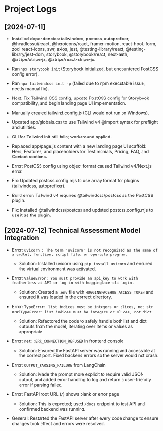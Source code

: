 # Project Logs

## [2024-07-11]

- Installed dependencies: tailwindcss, postcss, autoprefixer, @headlessui/react, @heroicons/react, framer-motion, react-hook-form, zod, react-icons, swr, axios, jest, @testing-library/react, @testing-library/jest-dom, storybook, @storybook/react, next-auth, @stripe/stripe-js, @stripe/react-stripe-js.
- Ran `npx storybook init` (Storybook initialized, but encountered PostCSS config error).
- Ran `npx tailwindcss init -p` (failed due to npm executable issue, needs manual fix).
- Next: Fix Tailwind CSS config, update PostCSS config for Storybook compatibility, and begin landing page UI implementation.

- Manually created tailwind.config.js (CLI would not run on Windows).
- Updated app/globals.css to use Tailwind v4 @import syntax for preflight and utilities.
- CLI for Tailwind init still fails; workaround applied.

- Replaced app/page.js content with a new landing page UI scaffold: Hero, Features, and placeholders for Testimonials, Pricing, FAQ, and Contact sections.

- Error: PostCSS config using object format caused Tailwind v4/Next.js error.
- Fix: Updated postcss.config.mjs to use array format for plugins (tailwindcss, autoprefixer).

- Build error: Tailwind v4 requires @tailwindcss/postcss as the PostCSS plugin.
- Fix: Installed @tailwindcss/postcss and updated postcss.config.mjs to use it as the plugin.

## [2024-07-12] Technical Assessment Model Integration

- Error: `uvicorn : The term 'uvicorn' is not recognized as the name of a cmdlet, function, script file, or operable program.`

  - Solution: Installed uvicorn using `pip install uvicorn` and ensured the virtual environment was activated.

- Error: `ValueError: You must provide an api_key to work with featherless-ai API or log in with huggingface-cli login.`

  - Solution: Created a `.env` file with `HUGGINGFACEHUB_ACCESS_TOKEN` and ensured it was loaded in the correct directory.

- Error: `TypeError: list indices must be integers or slices, not str` and `TypeError: list indices must be integers or slices, not dict`

  - Solution: Refactored the code to safely handle both list and dict outputs from the model, iterating over items or values as appropriate.

- Error: `net::ERR_CONNECTION_REFUSED` in frontend console

  - Solution: Ensured the FastAPI server was running and accessible at the correct port. Fixed backend errors so the server would not crash.

- Error: `OUTPUT_PARSING_FAILURE` from LangChain

  - Solution: Made the prompt more explicit to require valid JSON output, and added error handling to log and return a user-friendly error if parsing failed.

- Error: FastAPI root URL (`/`) shows blank or error page

  - Solution: This is expected; used `/docs` endpoint to test API and confirmed backend was running.

- General: Restarted the FastAPI server after every code change to ensure changes took effect and errors were resolved.
